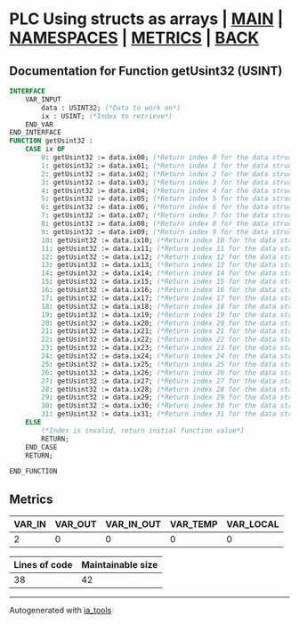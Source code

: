 # PLC Using structs as arrays | [MAIN] | [NAMESPACES] | [METRICS] | [BACK]  

## Documentation for Function getUsint32 (USINT)  

```pascal
INTERFACE
    VAR_INPUT
        data : USINT32; (*Data to work on*)
        ix : USINT; (*Index to retrieve*)
    END_VAR
END_INTERFACE
FUNCTION getUsint32 :
    CASE ix OF
    	0: getUsint32 := data.ix00; (*Return index 0 for the data struct*)
    	1: getUsint32 := data.ix01; (*Return index 1 for the data struct*)
    	2: getUsint32 := data.ix02; (*Return index 2 for the data struct*)
    	3: getUsint32 := data.ix03; (*Return index 3 for the data struct*)
    	4: getUsint32 := data.ix04; (*Return index 4 for the data struct*)
    	5: getUsint32 := data.ix05; (*Return index 5 for the data struct*)
    	6: getUsint32 := data.ix06; (*Return index 6 for the data struct*)
    	7: getUsint32 := data.ix07; (*Return index 7 for the data struct*)
    	8: getUsint32 := data.ix08; (*Return index 8 for the data struct*)
    	9: getUsint32 := data.ix09; (*Return index 9 for the data struct*)
    	10: getUsint32 := data.ix10; (*Return index 10 for the data struct*)
    	11: getUsint32 := data.ix11; (*Return index 11 for the data struct*)
    	12: getUsint32 := data.ix12; (*Return index 12 for the data struct*)
    	13: getUsint32 := data.ix13; (*Return index 13 for the data struct*)
    	14: getUsint32 := data.ix14; (*Return index 14 for the data struct*)
    	15: getUsint32 := data.ix15; (*Return index 15 for the data struct*)
    	16: getUsint32 := data.ix16; (*Return index 16 for the data struct*)
    	17: getUsint32 := data.ix17; (*Return index 17 for the data struct*)
    	18: getUsint32 := data.ix18; (*Return index 18 for the data struct*)
    	19: getUsint32 := data.ix19; (*Return index 19 for the data struct*)
    	20: getUsint32 := data.ix20; (*Return index 20 for the data struct*)
    	21: getUsint32 := data.ix21; (*Return index 21 for the data struct*)
    	22: getUsint32 := data.ix22; (*Return index 22 for the data struct*)
    	23: getUsint32 := data.ix23; (*Return index 23 for the data struct*)
    	24: getUsint32 := data.ix24; (*Return index 24 for the data struct*)
    	25: getUsint32 := data.ix25; (*Return index 25 for the data struct*)
    	26: getUsint32 := data.ix26; (*Return index 26 for the data struct*)
    	27: getUsint32 := data.ix27; (*Return index 27 for the data struct*)
    	28: getUsint32 := data.ix28; (*Return index 28 for the data struct*)
    	29: getUsint32 := data.ix29; (*Return index 29 for the data struct*)
    	30: getUsint32 := data.ix30; (*Return index 30 for the data struct*)
    	31: getUsint32 := data.ix31; (*Return index 31 for the data struct*)
    ELSE
    	(*Index is invalid, return initial function value*)
    	RETURN;
    END_CASE
    RETURN;

END_FUNCTION
```

## Metrics  

| VAR_IN | VAR_OUT | VAR_IN_OUT | VAR_TEMP | VAR_LOCAL |
| ------ | ------- | ---------- | --------- | -------- |
| 2 | 0 | 0 | 0 | 0 |  

| Lines of code | Maintainable size |
| ------------- | ----------------- |
| 38 | 42 |

---
Autogenerated with [ia_tools](https://github.com/tkucic/ia_tools)  

[MAIN]: ../../../../index_st.md
[NAMESPACES]: ../../nsList_st.md
[METRICS]: ../../../metrics_st.md
[BACK]: ../nsMain_st.md
